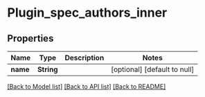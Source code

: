 # Plugin_spec_authors_inner

## Properties

| Name     | Type       | Description | Notes                        |
| -------- | ---------- | ----------- | ---------------------------- |
| **name** | **String** |             | [optional] [default to null] |

[[Back to Model list]](../README.md#documentation-for-models) [[Back to API list]](../README.md#documentation-for-api-endpoints) [[Back to README]](../README.md)
